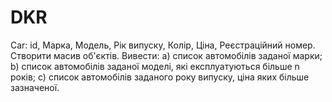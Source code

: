 # DKR
Car: id, Марка, Модель, Рік випуску, Колір, Ціна, Реєстраційний номер. Створити масив об'єктів. Вивести: a) список автомобілів заданої марки; b) список автомобілів заданої моделі, які експлуатуються більше n років; c) список автомобілів заданого року випуску, ціна яких більше зазначеної.
